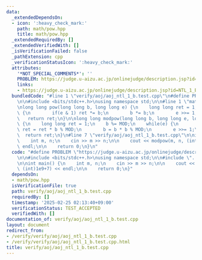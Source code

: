 ```yaml
---
data:
  _extendedDependsOn:
  - icon: ':heavy_check_mark:'
    path: math/pow.hpp
    title: math/pow.hpp
  _extendedRequiredBy: []
  _extendedVerifiedWith: []
  _isVerificationFailed: false
  _pathExtension: cpp
  _verificationStatusIcon: ':heavy_check_mark:'
  attributes:
    '*NOT_SPECIAL_COMMENTS*': ''
    PROBLEM: https://judge.u-aizu.ac.jp/onlinejudge/description.jsp?id=NTL_1_B&lang=jp
    links:
    - https://judge.u-aizu.ac.jp/onlinejudge/description.jsp?id=NTL_1_B&lang=jp
  bundledCode: "#line 1 \"verify/aoj/aoj_ntl_1_b.test.cpp\"\n#define PROBLEM \"https://judge.u-aizu.ac.jp/onlinejudge/description.jsp?id=NTL_1_B&lang=jp\"\
    \n\n#include <bits/stdc++.h>\nusing namespace std;\n\n#line 1 \"math/pow.hpp\"\
    \nlong long pow(long long b, long long e) {\n    long long ret = 1;\n    while(e)\
    \ {\n        if(e & 1) ret *= b;\n        b *= b;\n        e >>= 1;\n    }\n \
    \   return ret;\n}\n\nlong long modpow(long long b, long long e, long long MOD=998244353)\
    \ {\n    long long ret = 1;\n    b %= MOD;\n    while(e) {\n        if(e & 1)\
    \ ret = ret * b % MOD;\n        b = b * b % MOD;\n        e >>= 1;\n    }\n  \
    \  return ret;\n}\n#line 7 \"verify/aoj/aoj_ntl_1_b.test.cpp\"\n\nint main() {\n\
    \    int m, n;\n    cin >> m >> n;\n\n    cout << modpow(m, n, (int)1e9+7) <<\
    \ endl;\n\n    return 0;\n}\n"
  code: "#define PROBLEM \"https://judge.u-aizu.ac.jp/onlinejudge/description.jsp?id=NTL_1_B&lang=jp\"\
    \n\n#include <bits/stdc++.h>\nusing namespace std;\n\n#include \"../../math/pow.hpp\"\
    \n\nint main() {\n    int m, n;\n    cin >> m >> n;\n\n    cout << modpow(m, n,\
    \ (int)1e9+7) << endl;\n\n    return 0;\n}"
  dependsOn:
  - math/pow.hpp
  isVerificationFile: true
  path: verify/aoj/aoj_ntl_1_b.test.cpp
  requiredBy: []
  timestamp: '2025-02-25 02:13:40+09:00'
  verificationStatus: TEST_ACCEPTED
  verifiedWith: []
documentation_of: verify/aoj/aoj_ntl_1_b.test.cpp
layout: document
redirect_from:
- /verify/verify/aoj/aoj_ntl_1_b.test.cpp
- /verify/verify/aoj/aoj_ntl_1_b.test.cpp.html
title: verify/aoj/aoj_ntl_1_b.test.cpp
---
```

